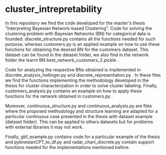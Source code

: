 # cluster_intrepretability
In this repository we find the code developed for the master's thesis "Interpreting Bayesian Network-based Clustering".
Code for solving the clustering problem with Bayesian Networks (BN) for categorical data is founded. discrete_structure.py contains all the functions needed for such purpose, whereas customers.py is an applied example on how to use these functions for obtaining the desired BN for the customers dataset. This dataset can be found in the dataset folder, we also find in the network folder the learnt BN best_network_customers_2.pickle .

Code for analyzing the respective BNs obtained is implemented in discrete_analysis_hellinger.py and discrete_representation.py . In these files we find the functions implementing the methodology developed in the thesis for cluster characterization in order to solve cluster labeling. Finally, customers_analysis.py contains an example on how to apply these functions for the network obtained in customers.py .


Moreover, continuous_structure.py and continuous_analysis.py are files where the proposed methodology and structure learning are adapted for a particular continuous case presented in the thesis with dataset example (dataset folder). This can be applied to others datasets but for problems with external libraries it may not work. 


Finally, gbf_example.py contains code for a particular example of the thesis and pybnesianCPT_to_df.py and radar_chart_discrete.py contain support functions needed for the implementations mentioned before.

